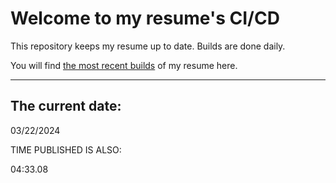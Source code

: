 # Welcome to my resume's CI/CD
This repository keeps my resume up to date. Builds are done daily.
  
You will find [the most recent builds](output/) of my resume here.
* * *
 
## The current date:  
 03/22/2024 
   
  
  
 TIME PUBLISHED IS ALSO: 
  
 04:33.08 
  
  
